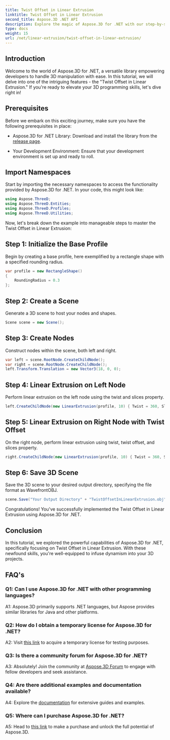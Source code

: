 ```yaml
---
title: Twist Offset in Linear Extrusion
linktitle: Twist Offset in Linear Extrusion
second_title: Aspose.3D .NET API
description: Explore the magic of Aspose.3D for .NET with our step-by-step guide on Twist Offset in Linear Extrusion. Elevate your 3D projects effortlessly.
type: docs
weight: 15
url: /net/linear-extrusion/twist-offset-in-linear-extrusion/
---
```

## Introduction

Welcome to the world of Aspose.3D for .NET, a versatile library empowering developers to handle 3D manipulation with ease. In this tutorial, we will delve into one of the intriguing features - the "Twist Offset in Linear Extrusion." If you're ready to elevate your 3D programming skills, let's dive right in!

## Prerequisites

Before we embark on this exciting journey, make sure you have the following prerequisites in place:

- Aspose.3D for .NET Library: Download and install the library from the [release page](https://releases.aspose.com/3d/net/).

- Your Development Environment: Ensure that your development environment is set up and ready to roll.

## Import Namespaces

Start by importing the necessary namespaces to access the functionality provided by Aspose.3D for .NET. In your code, this might look like:

```csharp
using Aspose.ThreeD;
using Aspose.ThreeD.Entities;
using Aspose.ThreeD.Profiles;
using Aspose.ThreeD.Utilities;
```

Now, let's break down the example into manageable steps to master the Twist Offset in Linear Extrusion:

## Step 1: Initialize the Base Profile

Begin by creating a base profile, here exemplified by a rectangle shape with a specified rounding radius.

```csharp
var profile = new RectangleShape()
{
    RoundingRadius = 0.3
};
```

## Step 2: Create a Scene

Generate a 3D scene to host your nodes and shapes.

```csharp
Scene scene = new Scene();
```

## Step 3: Create Nodes

Construct nodes within the scene, both left and right.

```csharp
var left = scene.RootNode.CreateChildNode();
var right = scene.RootNode.CreateChildNode();
left.Transform.Translation = new Vector3(18, 0, 0);
```

## Step 4: Linear Extrusion on Left Node

Perform linear extrusion on the left node using the twist and slices property.

```csharp
left.CreateChildNode(new LinearExtrusion(profile, 10) { Twist = 360, Slices = 100 });
```

## Step 5: Linear Extrusion on Right Node with Twist Offset

On the right node, perform linear extrusion using twist, twist offset, and slices property.

```csharp
right.CreateChildNode(new LinearExtrusion(profile, 10) { Twist = 360, Slices = 100, TwistOffset = new Vector3(3, 0, 0) });
```

## Step 6: Save 3D Scene

Save the 3D scene to your desired output directory, specifying the file format as WavefrontOBJ.

```csharp
scene.Save("Your Output Directory" + "TwistOffsetInLinearExtrusion.obj", FileFormat.WavefrontOBJ);
```

Congratulations! You've successfully implemented the Twist Offset in Linear Extrusion using Aspose.3D for .NET.

## Conclusion

In this tutorial, we explored the powerful capabilities of Aspose.3D for .NET, specifically focusing on Twist Offset in Linear Extrusion. With these newfound skills, you're well-equipped to infuse dynamism into your 3D projects.

## FAQ's

### Q1: Can I use Aspose.3D for .NET with other programming languages?

A1: Aspose.3D primarily supports .NET languages, but Aspose provides similar libraries for Java and other platforms.

### Q2: How do I obtain a temporary license for Aspose.3D for .NET?

A2: Visit [this link](https://purchase.aspose.com/temporary-license/) to acquire a temporary license for testing purposes.

### Q3: Is there a community forum for Aspose.3D for .NET?

A3: Absolutely! Join the community at [Aspose.3D Forum](https://forum.aspose.com/c/3d/18) to engage with fellow developers and seek assistance.

### Q4: Are there additional examples and documentation available?

A4: Explore the [documentation](https://reference.aspose.com/3d/net/) for extensive guides and examples.

### Q5: Where can I purchase Aspose.3D for .NET?

A5: Head to [this link](https://purchase.aspose.com/buy) to make a purchase and unlock the full potential of Aspose.3D.
